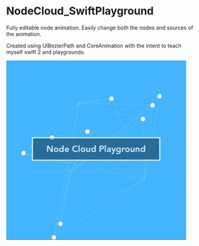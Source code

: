 # NodeCloud_SwiftPlayground
Fully editable node animation. Easily change both the nodes and sources of the animation.

Created using UIBezierPath and CoreAnimation with the intent to teach myself swift 2 and playgrounds.

![Alt text](ReadmeResources/nodeCloud.gif?raw=true "nodeCloud.gif")
